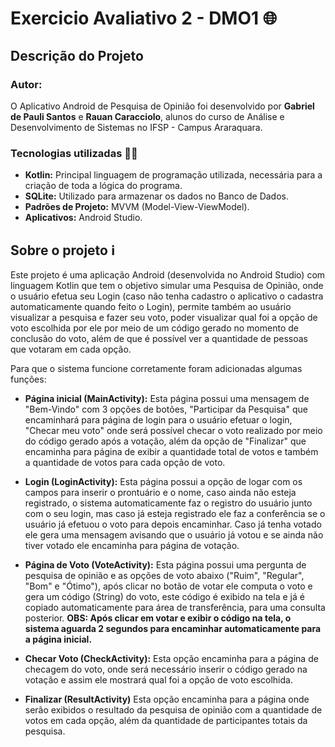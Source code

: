 # Exercicio Avaliativo 2 - DMO1 🌐

## Descrição do Projeto

### Autor:

O Aplicativo Android de Pesquisa de Opinião foi desenvolvido por **Gabriel de Pauli Santos** e **Rauan Caracciolo**, alunos do curso de Análise e Desenvolvimento de Sistemas no IFSP - Campus Araraquara.


### Tecnologias utilizadas 👩‍💻

- **Kotlin:** Principal linguagem de programação utilizada, necessária para a criação de toda a lógica do programa.
- **SQLite:** Utilizado para armazenar os dados no Banco de Dados.
- **Padrões de Projeto:** MVVM (Model-View-ViewModel).
- **Aplicativos:** Android Studio.

## Sobre o projeto ℹ

Este projeto é uma aplicação Android (desenvolvida no Android Studio) com linguagem Kotlin que tem o objetivo simular uma Pesquisa de Opinião, onde o usuário efetua seu Login (caso não tenha cadastro o aplicativo o cadastra automaticamente quando feito o Login), permite também ao usuário visualizar a pesquisa e fazer seu voto, poder visualizar qual foi a opção de voto escolhida por ele por meio de um código gerado no momento de conclusão do voto, além de que é possível ver a quantidade de pessoas que votaram em cada opção.

Para que o sistema funcione corretamente foram adicionadas algumas funções:

- **Página inicial (MainActivity):** Esta página possui uma mensagem de "Bem-Vindo" com 3 opções de botões, "Participar da Pesquisa" que encaminhará para página de login para o usuário efetuar o login, "Checar meu voto" onde será possível checar o voto realizado por meio do código gerado após a votação, além da opção de "Finalizar" que encaminha para página de exibir a quantidade total de votos e também a quantidade de votos para cada opção de voto.

- **Login (LoginActivity):** Esta página possui a opção de logar com os campos para inserir o prontuário e o nome, caso ainda não esteja registrado, o sistema automaticamente faz o registro do usuário junto com o seu login, mas caso já esteja registrado ele faz a conferência se o usuário já efetuou o voto para depois encaminhar. Caso já tenha votado ele gera uma mensagem avisando que o usuário já votou e se ainda não tiver votado ele encaminha para página de votação.

- **Página de Voto (VoteActivity):** Esta página possui uma pergunta de pesquisa de opinião e as opções de voto abaixo ("Ruim", "Regular", "Bom" e "Ótimo"), após clicar no botão de votar ele computa o voto e gera um código (String) do voto, este código é exibido na tela e já é copiado automaticamente para área de transferência, para uma consulta posterior. **OBS: Após clicar em votar e exibir o código na tela, o sistema aguarda 2 segundos para encaminhar automaticamente para a página inicial.**

- **Checar Voto (CheckActivity):** Esta opção encaminha para a página de checagem do voto, onde será necessário inserir o código gerado na votação e assim ele mostrará qual foi a opção de voto escolhida.

- **Finalizar (ResultActivity)** Esta opção encaminha para a página onde serão exibidos o resultado da pesquisa de opinião com a quantidade de votos em cada opção, além da quantidade de participantes totais da pesquisa.
